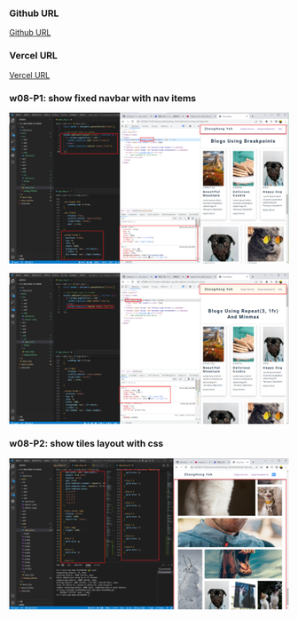 ### Github URL

[Github URL](https://github.com/k9202ky/1111-web-demo-411418030)

### Vercel URL

[Vercel URL](https://1111-web-demo-411418030-8j4p.vercel.app/)

### w08-P1: show fixed navbar with nav items

![](w08-p1-1.png)

![](w08-p1-2.png)

### w08-P2: show tiles layout with css

![](w08-p2.png)
